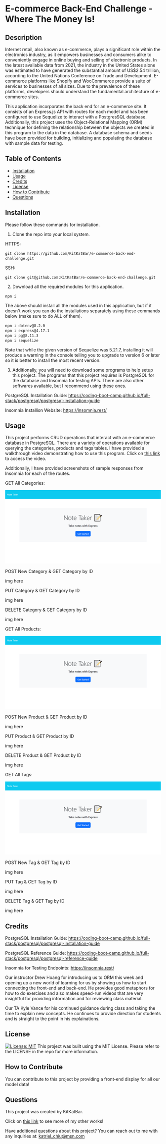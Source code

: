 # E-commerce Back-End Challenge - Where The Money Is!
  
## Description

Internet retail, also known as e-commerce, plays a significant role within the electronics industry, as it empowers businesses and consumers alike to conveniently engage in online buying and selling of electronic products. In the latest available data from 2021, the industry in the United States alone was estimated to have generated the substantial amount of US$2.54 trillion, according to the United Nations Conference on Trade and Development. E-commerce platforms like Shopify and WooCommerce provide a suite of services to businesses of all sizes. Due to the prevalence of these platforms, developers should understand the fundamental architecture of e-commerce sites.

This application incorporates the back end for an e-commerce site.  It consists of an Express.js API with routes for each model and has been configured to use Sequelize to interact with a PostgresSQL database.  Additionally, this project uses the Object-Relational Mapping (ORM) technique for defining the relationship between the objects we created in this program to the data in the database.  A database schema and seeds have been provided for building, initializing and populating the database with sample data for testing.
        
## Table of Contents

- [Installation](#installation)
- [Usage](#usage)
- [Credits](#credits)
- [License](#license)
- [How to Contribute](#how-to-contribute)
- [Questions](#questions)


## Installation

Please follow these commands for installation.

1. Clone the repo into your local system.

HTTPS:
```
git clone https://github.com/KitKatBar/e-commerce-back-end-challenge.git
```

SSH:
```
git clone git@github.com:KitKatBar/e-commerce-back-end-challenge.git
```

2. Download all the required modules for this application.

```
npm i
```

The above should install all the modules used in this application, but if it doesn't work you can do the installations separately using these commands below (make sure to do ALL of them).

```
npm i dotenv@8.2.0
npm i express@4.17.1
npm i pg@8.11.3
npm i sequelize
```

Note that while the given version of Sequelize was 5.21.7, installing it will produce a warning in the console telling you to upgrade to version 6 or later so it is better to install the most recent version.

3. Additionally, you will need to download some programs to help setup this project.  The programs that this project requires is PostgreSQL for the database and Insomnia for testing APIs.  There are also other softwares available, but I recommend using these ones.

PostgreSQL Installation Guide: https://coding-boot-camp.github.io/full-stack/postgresql/postgresql-installation-guide

Insomnia Installion Website: https://insomnia.rest/

## Usage

This project performs CRUD operations that interact with an e-commerce database in PostgreSQL. There are a variety of operations available for querying the categories, products and tags tables. I have provided a walkthrough video demonstrating how to use this program. Click on [this link](https://drive.google.com/file/d/1qEzMJsztl0UzLEQxLNnvcpX70LOm9aCL/view) to access the video.

Additionally, I have provided screenshots of sample responses from Insomnia for each of the routes.

GET All Categories:

![image showing the layout of the home page](https://github.com/KitKatBar/note-taker-challenge/blob/main/images/home-page.png?raw=true)

POST New Category & GET Category by ID

img here

PUT Category & GET Category by ID

img here

DELETE Category & GET Category by ID

img here

GET All Products:

![image showing the layout of the home page](https://github.com/KitKatBar/note-taker-challenge/blob/main/images/home-page.png?raw=true)

POST New Product & GET Product by ID

img here

PUT Product & GET Product by ID

img here

DELETE Product & GET Product by ID

img here

GET All Tags:

![image showing the layout of the home page](https://github.com/KitKatBar/note-taker-challenge/blob/main/images/home-page.png?raw=true)

POST New Tag & GET Tag by ID

img here

PUT Tag & GET Tag by ID

img here

DELETE Tag & GET Tag by ID

img here
        
## Credits

PostgreSQL Installation Guide: https://coding-boot-camp.github.io/full-stack/postgresql/postgresql-installation-guide

PostgreSQL Reference Guide: https://coding-boot-camp.github.io/full-stack/postgresql/postgresql-reference-guide

Insomnia for Testing Endpoints: https://insomnia.rest/

Our instructor Drew Hoang for introducing us to ORM this week and opening up a new world of learning for us by showing us how to start connecting the front-end and back-end.  He provides good metaphors for how to do exercises and also makes speed-run videos that are very insightful for providing information and for reviewing class material.

Our TA Kyle Vance for his continued guidance during class and taking the time to explain new concepts. He continues to provide direction for students and is straight to the point in his explainations.

## License

[![License: MIT](https://img.shields.io/badge/License-MIT-yellow.svg)](https://opensource.org/licenses/MIT)
This project was built using the MIT License. Please refer to the LICENSE in the repo for more information.
          
## How to Contribute

You can contribute to this project by providing a front-end display for all our model data!

## Questions

This project was created by KitKatBar.
    
Click on [this link](https://github.com/KitKatBar) to see more of my other works!

Have additional questions about this project?  You can reach out to me with any inquiries at: katriel_chiu@msn.com